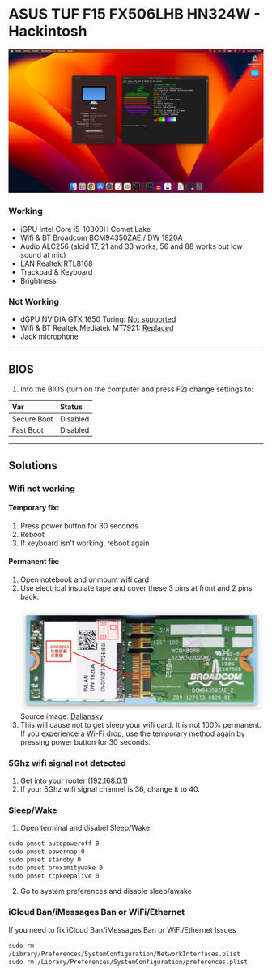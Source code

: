 # ASUS TUF F15 FX506LHB HN324W - Hackintosh

<img src="img/captura.png">
  
### Working
- iGPU Intel Core i5-10300H Comet Lake
- Wifi & BT Broadcom BCM94350ZAE / DW 1820A
- Audio ALC256 (alcid 17, 21 and 33 works, 56 and 88 works but low sound at mic)
- LAN Realtek RTL8168
- Trackpad & Keyboard
- Brightness

### Not Working
- dGPU NVIDIA GTX 1650 Turing: [Not supported](https://dortania.github.io/GPU-Buyers-Guide/modern-gpus/nvidia-gpu.html#native-nvidia-gpus)
- Wifi & BT Realtek Mediatek MT7921: [Replaced](https://dortania.github.io/Wireless-Buyers-Guide/unsupported.html#supported-chipsets)
- Jack microphone

---

## BIOS
1. Into the BIOS (turn on the computer and press F2) change settings to:
   
| Var   | Status |
|:---|:---|
| Secure Boot | Disabled|
| Fast Boot | Disabled |

---

## Solutions

### Wifi not working
#### Temporary fix:
1. Press power button for 30 seconds
2. Reboot
3. If keyboard isn't working, reboot again
#### Permanent fix:
1. Open notebook and unmount wifi card
2. Use electrical insulate tape and cover these 3 pins at front and 2 pins back:<br><br>
<img src="img/DW1820A_Cover_pins.jpg"><br>
Source image: [Daliansky](https://blog.daliansky.net/DW1820A_BCM94350ZAE-driver-inserts-the-correct-posture.html)
3. This will cause not to get sleep your wifi card. It is not 100% permanent. If you experience a Wi-Fi drop, use the temporary method again by pressing power button for 30 seconds.

### 5Ghz wifi signal not detected
1. Get into your rooter (192.168.0.1)
2. If your 5Ghz wifi signal channel is 36, change it to 40.

### Sleep/Wake
1. Open terminal and disabel Sleep/Wake:
```
sudo pmset autopoweroff 0
sudo pmset powernap 0
sudo pmset standby 0
sudo pmset proximitywake 0
sudo pmset tcpkeepalive 0
```
2. Go to system preferences and disable sleep/awake

### iCloud Ban/iMessages Ban or WiFi/Ethernet
If you need to fix iCloud Ban/iMessages Ban or WiFi/Ethernet Issues
```
sudo rm /Library/Preferences/SystemConfiguration/NetworkInterfaces.plist
sudo rm /Library/Preferences/SystemConfiguration/preferences.plist
```

